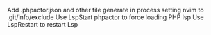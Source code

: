 Add .phpactor.json and other file generate in process setting nvim to .git/info/exclude
Use LspStart phpactor to force loading PHP lsp
Use LspRestart to restart Lsp
